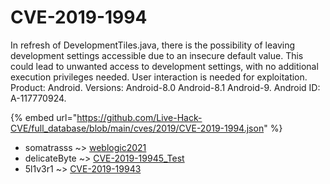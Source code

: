 # CVE-2019-1994

In refresh of DevelopmentTiles.java, there is the possibility of leaving development settings accessible due to an insecure default value. This could lead to unwanted access to development settings, with no additional execution privileges needed. User interaction is needed for exploitation. Product: Android. Versions: Android-8.0 Android-8.1 Android-9. Android ID: A-117770924.

{% embed url="https://github.com/Live-Hack-CVE/full_database/blob/main/cves/2019/CVE-2019-1994.json" %}


* somatrasss ~> [weblogic2021](https://zeste.alice-snow.ru/2019/database/cve-2019-1994/weblogic2021-somatrasss)
* delicateByte ~> [CVE-2019-19945_Test](https://zeste.alice-snow.ru/2019/database/cve-2019-1994/cve-2019-19945_test-delicatebyte)
* 5l1v3r1 ~> [CVE-2019-19943](https://zeste.alice-snow.ru/2019/database/cve-2019-1994/cve-2019-19943-5l1v3r1)